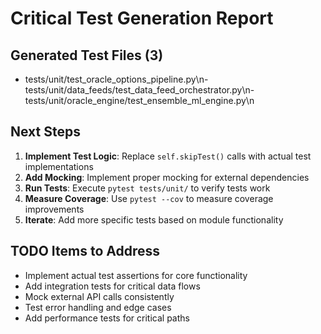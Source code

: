 # Critical Test Generation Report

## Generated Test Files (3)

- tests/unit/test_oracle_options_pipeline.py\n- tests/unit/data_feeds/test_data_feed_orchestrator.py\n- tests/unit/oracle_engine/test_ensemble_ml_engine.py\n
## Next Steps

1. **Implement Test Logic**: Replace `self.skipTest()` calls with actual test implementations
2. **Add Mocking**: Implement proper mocking for external dependencies  
3. **Run Tests**: Execute `pytest tests/unit/` to verify tests work
4. **Measure Coverage**: Use `pytest --cov` to measure coverage improvements
5. **Iterate**: Add more specific tests based on module functionality

## TODO Items to Address

- Implement actual test assertions for core functionality
- Add integration tests for critical data flows
- Mock external API calls consistently
- Test error handling and edge cases
- Add performance tests for critical paths
